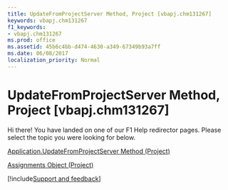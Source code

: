 ```yaml
---
title: UpdateFromProjectServer Method, Project [vbapj.chm131267]
keywords: vbapj.chm131267
f1_keywords:
- vbapj.chm131267
ms.prod: office
ms.assetid: 45b6c4bb-d474-4630-a349-67349b93a7ff
ms.date: 06/08/2017
localization_priority: Normal
---
```



# UpdateFromProjectServer Method, Project [vbapj.chm131267]

Hi there! You have landed on one of our F1 Help redirector pages. Please select the topic you were looking for below.

[Application.UpdateFromProjectServer Method (Project)](https://msdn.microsoft.com/library/f37bb573-2d25-b4f9-21ba-109db75962f6%28Office.15%29.aspx)

[Assignments Object (Project)](https://msdn.microsoft.com/library/83661095-030c-0488-5763-320b6de6f381%28Office.15%29.aspx)

[!include[Support and feedback](~/includes/feedback-boilerplate.md)]